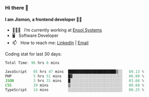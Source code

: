 ### Hi there 👋

#### I am Jismon, a frontend developer 👦🏻

- 🧑🏻‍💻   &nbsp; I’m currently working at <a href='https://www.ensolsystems.com/' target="_blank">Ensol Systems</a>
- 🖥   &nbsp; Software Developer
- 📫   &nbsp; How to reach me: <a href='https://www.linkedin.com/in/jismonthomas/'>LinkedIn</a> | <a href='mailto:hellojismonthomas@gmail.com'>Email</a>

Coding stat for last 30 days:
<!--START_SECTION:waka-->

```javascript
Total Time: 96 hrs 8 mins

JavaScript   85 hrs 47 mins  ██████████████████████▒░░   89.13 %
PHP          5 hrs 51 mins   █▓░░░░░░░░░░░░░░░░░░░░░░░   06.09 %
JSON         3 hrs 31 mins   █░░░░░░░░░░░░░░░░░░░░░░░░   03.66 %
CSS          39 mins         ▒░░░░░░░░░░░░░░░░░░░░░░░░   00.68 %
TypeScript   14 mins         ░░░░░░░░░░░░░░░░░░░░░░░░░   00.25 %
```

<!--END_SECTION:waka-->

<!--
**jismonthomas/jismonthomas** is a ✨ _special_ ✨ repository because its `README.md` (this file) appears on your GitHub profile.

Here are some ideas to get you started:

- 🔭 I’m currently working on ...
- 🌱 I’m currently learning ...
- 👯 I’m looking to collaborate on ...
- 🤔 I’m looking for help with ...
- 💬 Ask me about ...
- 📫 How to reach me: ...
- 😄 Pronouns: ...
- ⚡ Fun fact: ...
-->
